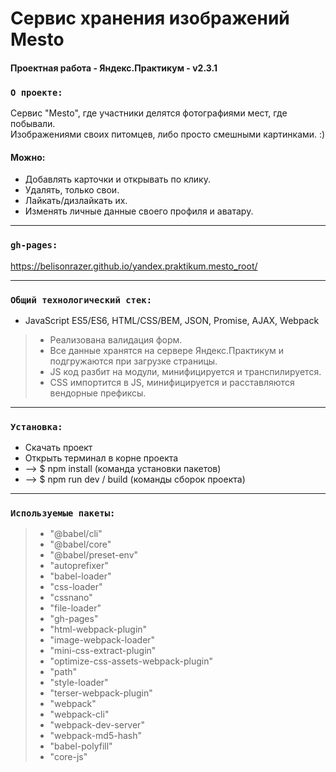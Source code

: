 # Сервис хранения изображений Mesto
#### Проектная работа - Яндекс.Практикум - v2.3.1
### `О проекте:`
Сервис "Mesto", где участники делятся фотографиями мест, где побывали.\
Изображениями своих питомцев, либо просто смешными картинками. :) 

#### Можно:
* Добавлять карточки и открывать по клику.
* Удалять, только свои.
* Лайкать/дизлайкать их.
* Изменять личные данные своего профиля и аватару.

---
### `gh-pages:` 
https://belisonrazer.github.io/yandex.praktikum.mesto_root/

---
### `Общий технологический стек:` 
* JavaScript ES5/ES6, HTML/CSS/BEM, JSON, Promise, AJAX, Webpack
> * Реализована валидация форм.
> * Все данные хранятся на сервере Яндекс.Практикум и подгружаются при загрузке страницы.
> * JS код разбит на модули, минифицируется и транспилируется.
> * CSS импортится в JS, минифицируется и расставляются вендорные префиксы.

---
### `Установка:`
* Скачать проект
* Открыть терминал в корне проекта
* --> $ npm install (команда установки пакетов)
* --> $ npm run dev / build (команды сборок проекта)

---
### `Используемые пакеты:`
> * "@babel/cli"
> * "@babel/core"
> * "@babel/preset-env"
> * "autoprefixer"
> * "babel-loader"
> * "css-loader"
> * "cssnano"
> * "file-loader"
> * "gh-pages"
> * "html-webpack-plugin"
> * "image-webpack-loader"
> * "mini-css-extract-plugin"
> * "optimize-css-assets-webpack-plugin"
> * "path"
> * "style-loader"
> * "terser-webpack-plugin"
> * "webpack"
> * "webpack-cli"
> * "webpack-dev-server"
> * "webpack-md5-hash"
> * "babel-polyfill"
> * "core-js"
